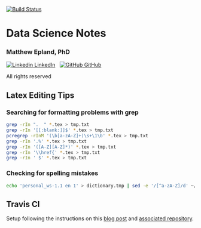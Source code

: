 [![Build Status](https://travis-ci.org/mepland/data_science_notes.svg?branch=master)](https://travis-ci.org/mepland/data_science_notes)
# Data Science Notes

### Matthew Epland, PhD
[![Linkedin](https://i.stack.imgur.com/gVE0j.png) LinkedIn](https://www.linkedin.com/in/matthew-epland/)
&nbsp;
[![GitHub](https://i.stack.imgur.com/tskMh.png) GitHub](https://github.com/mepland)

All rights reserved

## Latex Editing Tips


### Searching for formatting problems with grep
```bash
grep -rIn ".  " *.tex > tmp.txt
grep -rIn '[[:blank:]]$' *.tex > tmp.txt
pcregrep -rInM '(\b[a-zA-Z]+)\s+\1\b' *.tex > tmp.txt
grep -rIn '.%' *.tex > tmp.txt
grep -rIn '([A-Z][A-Z]*)' *.tex > tmp.txt
grep -rIn '\\href{' *.tex > tmp.txt
grep -rIn ' $' *.tex > tmp.txt
```

### Checking for spelling mistakes
```bash
echo 'personal_ws-1.1 en 1' > dictionary.tmp | sed -e '/[^a-zA-Z]/d' ~/.vim/spell/en.utf-8.add >> dictionary.tmp | for f in $(find . -type f -name '*.tex') ; do aspell --home-dir=. --personal=dictionary.tmp --mode=tex list < $f ; done | sort | uniq > misspelled_words.txt && rm -rf dictionary.tmp
```

## Travis CI
Setup following the instructions on this [blog post](https://harshjv.com/blog/setup-latex-pdf-build-using-travis-ci/) and [associated repository](https://github.com/harshjv/travis-ci-latex-pdf).
